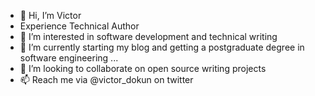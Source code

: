 - 👋 Hi, I’m Victor
- Experience Technical Author
- 👀 I’m interested in software development and technical writing
- 🌱 I’m currently starting my blog and getting a postgraduate degree in software engineering ...
- 💞️ I’m looking to collaborate on open source writing projects
- 📫 Reach me via @victor_dokun on twitter

<!---
oyommy/oyommy is a ✨ special ✨ repository because its `README.md` (this file) appears on your GitHub profile.
You can click the Preview link to take a look at your changes.
--->

